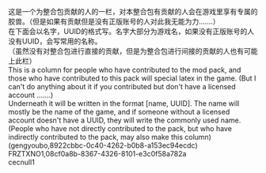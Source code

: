 这是一个为整合包贡献的人的一栏，对本整合包有贡献的人会在游戏里享有专属的胶兽。（但是如果有贡献但是没有正版账号的人对此我无能为力.......）<br>
在下面会以名字，UUID的格式写。名字大部分为游戏名，如果没有正版账号的人没有UUID，会写常用的名称。<br>
（虽然没有对整合包进行直接的贡献，但是为整合包进行间接的贡献的人也有可能上此栏）<br>
This is a column for people who have contributed to the mod pack, and those who have contributed to this pack will special latex in the game. (But I can't do anything about it if you contributed but don't have a licensed account .......)<br>
Underneath it will be written in the format [name, UUID]. The name will mostly be the name of the game, and if someone without a licensed account doesn't have a UUID, they will write the commonly used name.<br>
(People who have not directly contributed to the pack, but who have indirectly contributed to the pack, may also make this column)<br>
(gengyoubo,8922cbbc-0c40-4262-b0b8-a153ec94ecdc)<br>
FRZTXNO1,08cf0a8b-8367-4326-8101-e3c0f58a782a<br>
cecnull1
